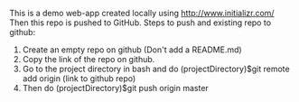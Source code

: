 This is a demo web-app created locally using http://www.initializr.com/
Then this repo is pushed to GitHub.
Steps to push and existing repo to github:

1. Create an empty repo on github (Don't add a README.md)
2. Copy the link of the repo on github.
3. Go to the project directory in bash and do 
	(projectDirectory)$git remote add origin (link to github repo)
4. Then do 
	(projectDirectory)$git push origin master